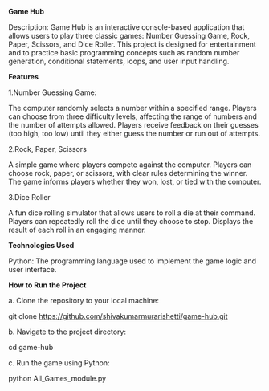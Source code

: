 **Game Hub**

Description:
Game Hub is an interactive console-based application that allows users to play three classic games: Number Guessing Game, Rock, Paper, Scissors, and Dice Roller. This project is designed for entertainment and to practice basic programming concepts such as random number generation, conditional statements, loops, and user input handling.

**Features**

1.Number Guessing Game:

The computer randomly selects a number within a specified range.
Players can choose from three difficulty levels, affecting the range of numbers and the number of attempts allowed.
Players receive feedback on their guesses (too high, too low) until they either guess the number or run out of attempts.

2.Rock, Paper, Scissors

A simple game where players compete against the computer.
Players can choose rock, paper, or scissors, with clear rules determining the winner.
The game informs players whether they won, lost, or tied with the computer.

3.Dice Roller

A fun dice rolling simulator that allows users to roll a die at their command.
Players can repeatedly roll the dice until they choose to stop.
Displays the result of each roll in an engaging manner.

**Technologies Used**

Python: The programming language used to implement the game logic and user interface.

**How to Run the Project**

a. Clone the repository to your local machine:

   git clone https://github.com/shivakumarmurarishetti/game-hub.git
   
b. Navigate to the project directory:

   cd game-hub
   
c. Run the game using Python:

  python All_Games_module.py
 
